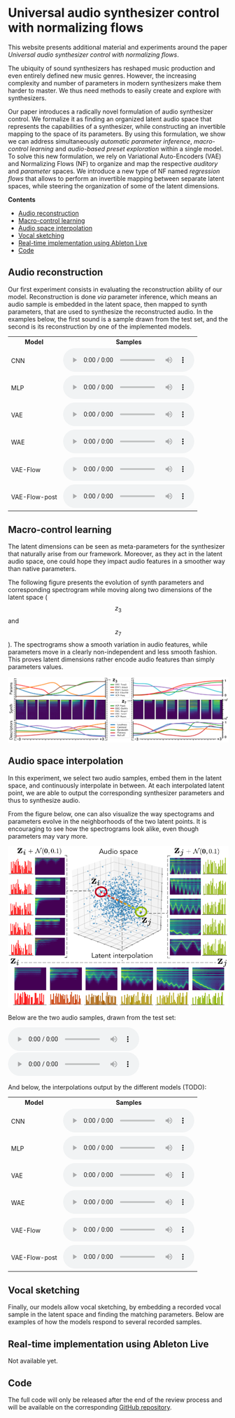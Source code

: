 <!--
<script src="http://vjs.zencdn.net/4.0/video.js"></script>
-->

<script src="https://cdnjs.cloudflare.com/ajax/libs/mathjax/2.7.0/MathJax.js?config=TeX-AMS-MML_HTMLorMML" type="text/javascript"></script>

<script type="text/javascript"> 
      // Show button
      function look(type){ 
      param=document.getElementById(type); 
      if(param.style.display == "none") param.style.display = "block"; 
      else param.style.display = "none" 
      } 
</script> 

# Universal audio synthesizer control with normalizing flows

This website presents additional material and experiments around the paper *Universal audio synthesizer control with normalizing flows*.

The ubiquity of sound synthesizers has reshaped music production and even entirely defined new music genres. However, the increasing complexity and number of parameters in modern synthesizers make them harder to master. We thus need methods to easily create and explore with synthesizers.

Our paper introduces a radically novel formulation of audio synthesizer control. We formalize it as finding an organized latent audio space that represents the capabilities of a synthesizer, while constructing an invertible mapping to the space of its parameters. By using this formulation, we show we can address simultaneously *automatic parameter inference*, *macro-control learning* and *audio-based preset exploration* within a single model. To solve this new formulation, we rely on Variational Auto-Encoders (VAE) and Normalizing Flows (NF) to organize and map the respective *auditory* and *parameter* spaces. We introduce a new type of NF named *regression flows* that allows to perform an invertible mapping between separate latent spaces, while steering the organization of some of the latent dimensions.

**Contents**
  * [Audio reconstruction](#audio-reconstruction)
  * [Macro-control learning](#macro-control-learning)
  * [Audio space interpolation](#audio-space-interpolation)
  * [Vocal sketching](#vocal-sketching)
  * [Real-time implementation using Ableton Live](#real-time-implementation-using-ableton-live)
  * [Code](#code)


## Audio reconstruction

Our first experiment consists in evaluating the reconstruction ability of our model. Reconstruction is done *via* parameter inference, which means an audio sample is embedded in the latent space, then mapped to synth parameters, that are used to synthesize the reconstructed audio. In the examples below, the first sound is a sample drawn from the test set, and the second is its reconstruction by one of the implemented models.

<table>
    <tr>
        <th>Model</th>
        <th>Samples</th>
    </tr>
    <tr>
        <td>CNN</td>
        <td>
            <audio controls> 
                <source src="audio/reconstruction/cnn_mel_mse_1_batch_1.mp3">
            </audio>
        </td>
    </tr>
    <tr>
        <td>MLP</td>
        <td>
            <audio controls> 
                <source src="audio/reconstruction/mlp_mel_mse_1_batch_1.mp3">
            </audio>
        </td>
    </tr>
    <tr>
        <td>VAE</td>
        <td>
            <audio controls> 
                <source src="audio/reconstruction/vae_mel_mse_cnn_mlp_1_batch_1.mp3">
            </audio>
        </td>
    </tr>
    <tr>
        <td>WAE</td>
        <td>
            <audio controls> 
                <source src="audio/reconstruction/wae_mel_mse_cnn_mlp_1_batch_1.mp3">
            </audio>
        </td>
    </tr>
    <tr>
        <td>VAE-Flow</td>
        <td>
            <audio controls> 
                <source src="audio/reconstruction/vae_flow_mel_mse_cnn_mlp_iaf_1_batch_1.mp3">
            </audio>
        </td>
    </tr>
    <tr>
        <td>VAE-Flow-post</td>
        <td>
            <audio controls> 
                <source src="audio/reconstruction/vae_flow_mel_mse_cnn_flow_kl_f_iaf_1_batch_1.mp3">
            </audio>
        </td>
    </tr>
</table>


## Macro-control learning

The latent dimensions can be seen as meta-parameters for the synthesizer that naturally arise from our framework. Moreover, as they act in the latent audio space, one could hope they impact audio features in a smoother way than native parameters.

The following figure presents the evolution of synth parameters and corresponding spectrogram while moving along two dimensions of the latent space ($$z_3$$ and $$z_7$$). The spectrograms show a smooth variation in audio features, while parameters move in a clearly non-independent and less smooth fashion. This proves latent dimensions rather encode audio features than simply parameters values.

<img src="figures/meta_parameters.png" align="middle">





## Audio space interpolation

In this experiment, we select two audio samples, embed them in the latent space, and continuously interpolate in between. At each interpolated latent point, we are able to output the corresponding synthesizer parameters and thus to synthesize audio.

From the figure below, one can also visualize the way spectograms and parameters evolve in the neighborhoods of the two latent points. It is encouraging to see how the spectrograms look alike, even though parameters may vary more.

<img src="figures/interpolation.png" align="middle">

Below are the two audio samples, drawn from the test set:

<audio controls> 
    <source src="audio/interpolation/.mp3">
</audio>

<audio controls> 
    <source src="audio/interpolation/p1.mp3">
</audio>

And below, the interpolations output by the different models (TODO):

<table>
    <tr>
        <th>Model</th>
        <th>Samples</th>
    </tr>
    <tr>
        <td>CNN</td>
        <td>
            <audio controls> 
                <source src="audio/interpolation/.mp3">
            </audio>
        </td>
    </tr>
    <tr>
        <td>MLP</td>
        <td>
            <audio controls> 
                <source src="audio/interpolation/.mp3">
            </audio>
        </td>
    </tr>
    <tr>
        <td>VAE</td>
        <td>
            <audio controls> 
                <source src="audio/interpolation/.mp3">
            </audio>
        </td>
    </tr>
    <tr>
        <td>WAE</td>
        <td>
            <audio controls> 
                <source src="audio/interpolation/.mp3">
            </audio>
        </td>
    </tr>
    <tr>
        <td>VAE-Flow</td>
        <td>
            <audio controls> 
                <source src="audio/interpolation/.mp3">
            </audio>
        </td>
    </tr>
    <tr>
        <td>VAE-Flow-post</td>
        <td>
            <audio controls> 
                <source src="audio/interpolation/.mp3">
            </audio>
        </td>
    </tr>
</table>


## Vocal sketching

Finally, our models allow vocal sketching, by embedding a recorded vocal sample in the latent space and finding the matching parameters. Below are examples of how the models respond to several recorded samples.


## Real-time implementation using Ableton Live

Not available yet.


## Code

The full code will only be released after the end of the review process and will be available on the corresponding [GitHub repository](https://github.com/anonymous124/flow_synthesizer).

